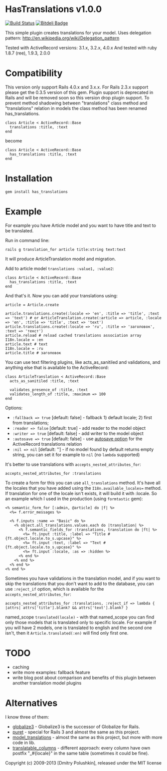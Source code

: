 HasTranslations v1.0.0
==============================

[![Build Status](https://secure.travis-ci.org/dmitry/has_translations.png?branch=master)](http://travis-ci.org/dmitry/has_translations) [![Bitdeli Badge](https://d2weczhvl823v0.cloudfront.net/dmitry/has_translations/trend.png)](https://bitdeli.com/free "Bitdeli Badge")

This simple plugin creates translations for your model.
Uses delegation pattern: http://en.wikipedia.org/wiki/Delegation_pattern

Tested with ActiveRecord versions: 3.1.x, 3.2.x, 4.0.x
And tested with ruby 1.8.7 (ree), 1.9.3, 2.0.0

Compatibility
=============

This version only support Rails 4.0.x and 3.x.x. For Rails 2.3.x support please get the 0.3.5 version of this gem.
Plugin support is deprecated in Rails and will be removed soon so this version drop plugin support.
To prevent method shadowing between "translations" class method and "translations" relation in models the class
method has been renamed has_translations.

    class Article < ActiveRecord::Base
      translations :title, :text
    end

become

    class Article < ActiveRecord::Base
      has_translations :title, :text
    end

Installation
============

    gem install has_translations

Example
=======

For example you have Article model and you want to have title and text to be translated.

Run in command line:

    rails g translation_for article title:string text:text

It will produce ArticleTranslation model and migration.

Add to article model `translations :value1, :value2`:

    class Article < ActiveRecord::Base
      has_translations :title, :text
    end

And that's it. Now you can add your translations using:

    article = Article.create

    article.translations.create(:locale => 'en', :title => 'title', :text => 'text') # or ArticleTranslation.create(:article => article, :locale => 'en', :title => 'title', :text => 'text')
    article.translations.create(:locale => 'ru', :title => 'заголовок', :text => 'текст')
    article.reload # reload cached translations association array
    I18n.locale = :en
    article.text # text
    I18n.locale = :ru
    article.title # заголовок

You can use text filtering plugins, like acts_as_sanitiled and validations, and anything else that is available to the ActiveRecord:

    class ArticleTranslation < ActiveRecord::Base
      acts_as_sanitiled :title, :text

      validates_presence_of :title, :text
      validates_length_of :title, :maximum => 100
    end

Options:

* `:fallback => true` [default: false] - fallback 1) default locale; 2) first from translations;
* `:reader => false` [default: true] - add reader to the model object
* `:writer => true` [default: false] - add writer to the model object
* `:autosave => true` [default: false] - use [autosave option](http://api.rubyonrails.org/classes/ActiveRecord/Associations/ClassMethods.html#method-i-has_many) for the ActiveRecord translations relation
* `:nil => nil` [default: ''] - if no model found by default returns empty string, you can set it for example to `nil` (no `lambda` supported)

It's better to use translations with `accepts_nested_attributes_for`:

    accepts_nested_attributes_for :translations

To create a form for this you can use `all_translations` method. It's have all
the locales that you have added using the `I18n.available_locales=` method.
If translation for one of the locale isn't exists, it will build it with :locale.
So an example which I used in the production (using `formtastic` gem):

    <% semantic_form_for [:admin, @article] do |f| %>
      <%= f.error_messages %>

      <% f.inputs :name => "Basic" do %>
        <% object.all_translations.values.each do |translation| %>
          <% f.semantic_fields_for :translations, translation do |ft| %>
            <%= ft.input :title, :label => "Title #{ft.object.locale.to_s.upcase}" %>
            <%= ft.input :text, :label => "Text #{ft.object.locale.to_s.upcase}" %>
            <%= ft.input :locale, :as => :hidden %>
          <% end %>
        <% end %>
      <% end %>
    <% end %>

Sometimes you have validations in the translation model, and if you want to skip
the translations that you don't want to add to the database, you can use
`:reject_if` option, which is available for the `accepts_nested_attributes_for`:

    accepts_nested_attributes_for :translations, :reject_if => lambda { |attrs| attrs['title'].blank? && attrs['text'].blank? }

named_scope `translated(locale)` - with that named_scope you can find only
those models that is translated only to specific locale. For example if you will
have 2 models, one is translated to english and the second one isn't, then it
`Article.translated(:en)` will find only first one.

TODO
====

* caching
* write more examples: fallback feature
* write blog post about comparison and benefits of this plugin between another translation model plugins


Alternatives
============

I know three of them:

* [globalize3](https://github.com/svenfuchs/globalize3) - Globalize3 is the successor of Globalize for Rails.
* [puret](http://github.com/jo/puret) - special for Rails 3 and almost the same as this project.
* [model_translations](http://github.com/janne/model_translations) - almost the same as this project, but more with more code in lib.
* [translatable_columns](http://github.com/iain/translatable_columns) - different approach: every column have own postfix "_#{locale}" in the same table (sometimes it could be fine).


Copyright (c) 2009-2013 [Dmitry Polushkin], released under the MIT license
